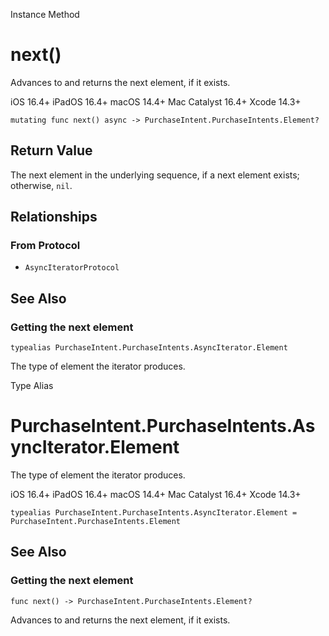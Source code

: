 Instance Method

# next()

Advances to and returns the next element, if it exists.

iOS 16.4+  iPadOS 16.4+  macOS 14.4+  Mac Catalyst 16.4+  Xcode 14.3+

    
    
    mutating func next() async -> PurchaseIntent.PurchaseIntents.Element?

## Return Value

The next element in the underlying sequence, if a next element exists;
otherwise, `nil`.

## Relationships

### From Protocol

  * `AsyncIteratorProtocol`

## See Also

### Getting the next element

`typealias PurchaseIntent.PurchaseIntents.AsyncIterator.Element`

The type of element the iterator produces.

Type Alias

# PurchaseIntent.PurchaseIntents.AsyncIterator.Element

The type of element the iterator produces.

iOS 16.4+  iPadOS 16.4+  macOS 14.4+  Mac Catalyst 16.4+  Xcode 14.3+

    
    
    typealias PurchaseIntent.PurchaseIntents.AsyncIterator.Element = PurchaseIntent.PurchaseIntents.Element

## See Also

### Getting the next element

`func next() -> PurchaseIntent.PurchaseIntents.Element?`

Advances to and returns the next element, if it exists.

